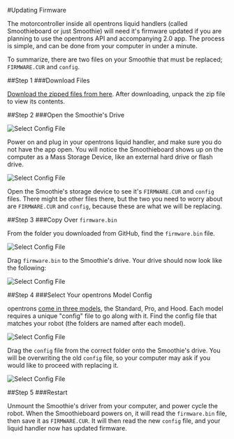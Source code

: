 #Updating Firmware

The motorcontroller inside all opentrons liquid handlers (called Smoothieboard or just Smoothie) will need it's firmware updated if you are planning to use the opentrons API and accompanying 2.0 app. The process is simple, and can be done from your computer in under a minute.

To summarize, there are two files on your Smoothie that must be replaced; `FIRMWARE.CUR` and `config`.

##Step 1
###Download Files

[Download the zipped files from here](https://github.com/opentrons/smoothie-config/archive/1.2.0.zip). After downloading, unpack the zip file to view its contents.

##Step 2
###Open the Smoothie's Drive

![Select Config File](img/Update-Firmware/driveIcon.png)

Power on and plug in your opentrons liquid handler, and make sure you do not have the app open. You will notice the Smoothieboard shows up on the computer as a Mass Storage Device, like an external hard drive or flash drive.

![Select Config File](img/Update-Firmware/firmware_files.png)

Open the Smoothie's storage device to see it's `FIRMWARE.CUR` and `config` files. There might be other files there, but the two you need to worry about are `FIRMWARE.CUR` and `config`, because these are what we will be replacing.

##Step 3
###Copy Over `firmware.bin`

From the folder you downloaded from GitHub, find the `firmware.bin` file.

![Select Config File](img/Update-Firmware/SelectFirmwareBin.png)

Drag `firmware.bin` to the Smoothie's drive. Your drive should now look like the following:

![Select Config File](img/Update-Firmware/dragFirmwareBin.png)

##Step 4
###Select Your opentrons Model Config

opentrons [come in three models](https://opentrons.com/robots), the Standard, Pro, and Hood. Each model requires a unique "config" file to go along with it. Find the config file that matches your robot (the folders are named after each model).

![Select Config File](img/Update-Firmware/SelectConfigFile.png)

Drag the `config` file from the correct folder onto the Smoothie's drive. You will be overwriting the old `config` file, so your computer may ask if you would like to proceed with replacing it.

![Select Config File](img/Update-Firmware/replaceConfig.png)

##Step 5
###Restart

Unmount the Smoothie's driver from your computer, and power cycle the robot. When the Smoothieboard powers on, it will read the `firmware.bin` file, then save it as `FIRMWARE.CUR`. It will then read the new `config` file, and your liquid handler now has updated firmware.

